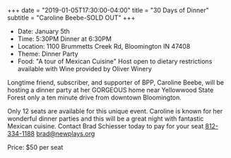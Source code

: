 +++
date = "2019-01-05T17:30:00-04:00"
title = "30 Days of Dinner"
subtitle = "Caroline Beebe-SOLD OUT"
+++

* Date: January 5th
* Time: 5:30PM Dinner at 6:30PM
* Location: 1100 Brummetts Creek Rd, Bloomington IN 47408
* Theme: Dinner Party
* Food: "A tour of Mexican Cuisine" Host open to dietary restrictions available with Wine provided by Oliver Winery

Longtime friend, subscriber, and supporter of BPP, Caroline Beebe, will be hosting a dinner party at her GORGEOUS home near Yellowwood State Forest only a ten minute drive from downtown Bloomington.  

Only 12 seats are available for this unique event. Caroline is known for her wonderful dinner parties and this will be a great night with fantastic Mexican cuisine. Contact Brad Schiesser today to pay for your seat [812-334-1188](telto:1-812-334-1188) [brad@newplays.org](mailto:brad@newplays.org)

Price: $50 per seat
